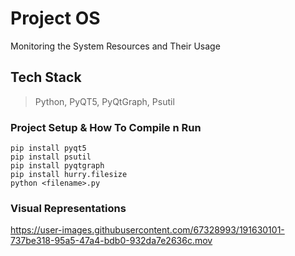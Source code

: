 # Project OS
Monitoring the System Resources and Their Usage

## Tech Stack
> Python, PyQT5, PyQtGraph, Psutil

### Project Setup & How To Compile n Run
```
pip install pyqt5
pip install psutil
pip install pyqtgraph
pip install hurry.filesize
python <filename>.py
```

### Visual Representations
https://user-images.githubusercontent.com/67328993/191630101-737be318-95a5-47a4-bdb0-932da7e2636c.mov
